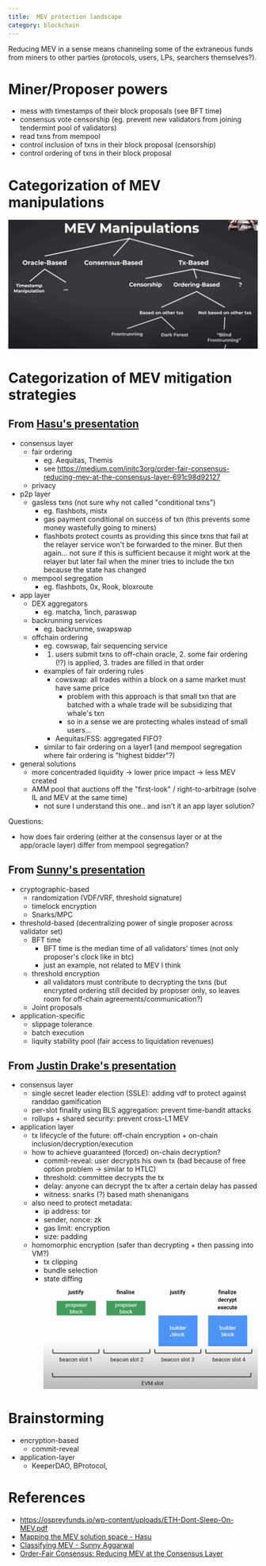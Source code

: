 ```yaml
---
title:  MEV protection landscape
category: blockchain
---
```


Reducing MEV in a sense means channeling some of the extraneous funds from miners to other parties (protocols, users, LPs, searchers themselves?).

# Miner/Proposer powers
- mess with timestamps of their block proposals (see BFT time)
- consensus vote censorship (eg. prevent new validators from joining tendermint pool of validators)
- read txns from mempool
- control inclusion of txns in their block proposal (censorship)
- control ordering of txns in their block proposal

# Categorization of MEV manipulations

![](../assets/mev-protection-landscape/mev-manipulations-sunny.png)

# Categorization of MEV mitigation strategies

## From [Hasu's presentation](https://youtu.be/lpCD2YQN2e8?t=367)
- consensus layer
  - fair ordering
    - eg. Aequitas, Themis
    - see https://medium.com/initc3org/order-fair-consensus-reducing-mev-at-the-consensus-layer-691c98d92127
  - privacy
- p2p layer
  - gasless txns (not sure why not called "conditional txns")
    - eg. flashbots, mistx
    - gas payment conditional on success of txn (this prevents some money wastefully going to miners)
    - flashbots protect counts as providing this since txns that fail at the relayer service won't be forwarded to the miner. But then again... not sure if this is sufficient because it might work at the relayer but later fail when the miner tries to include the txn because the state has changed
  - mempool segregation
    - eg. flashbots, 0x, Rook, bloxroute
- app layer
  - DEX aggregators
    - eg. matcha, 1inch, paraswap
  - backrunning services
    - eg. backrunme, swapswap
  - offchain ordering
    - eg. cowswap, fair sequencing service
    - 1. users submit txns to off-chain oracle, 2. some fair ordering (!?) is applied, 3. trades are filled in that order
    - examples of fair ordering rules
      - cowswap: all trades within a block on a same market must have same price
        - problem with this approach is that small txn that are batched with a whale trade will be subsidizing that whale's txn
        - so in a sense we are protecting whales instead of small users...
      - Aequitas/FSS: aggregated FIFO?
    - similar to fair ordering on a layer1 (and mempool segregation where fair ordering is "highest bidder"?)
- general solutions
  - more concentraded liquidity -> lower price impact -> less MEV created
  - AMM pool that auctions off the "first-look" / right-to-arbitrage (solve IL and MEV at the same time)
    - not sure I understand this one.. and isn't it an app layer solution?

Questions: 
- how does fair ordering (either at the consensus layer or at the app/oracle layer) differ from mempool segregation?

## From [Sunny's presentation](https://youtu.be/psY-hGQO9BI?t=1295)

- cryptographic-based
  - randomization (VDF/VRF, threshold signature)
  - timelock encryption
  - Snarks/MPC
- threshold-based (decentralizing power of single proposer across validator set)
  - BFT time
    - BFT time is the median time of all validators' times (not only proposer's clock like in btc)
    - just an example, not related to MEV I think
  - threshold encryption
    - all validators must contribute to decrypting the txns (but encrypted ordering still decided by proposer only, so leaves room for off-chain agreements/communication?)
  - Joint proposals
- application-specific
  - slippage tolerance
  - batch execution
  - liquity stability pool (fair access to liquidation revenues)


## From [Justin Drake's presentation](https://www.youtube.com/watch?v=mpRq-WFihz8&list=PLRHMe0bxkuel3w3C7P_WVvp9ShLi3HKRI&index=28)

- consensus layer
  - single secret leader election (SSLE): adding vdf to protect against randdao gamification
  - per-slot finality using BLS aggregation: prevent time-bandit attacks
  - rollups + shared security: prevent cross-L1 MEV
- application layer
  - tx lifecycle of the future: off-chain encryption + on-chain inclusion/decryption/execution
  - how to achieve guaranteed (forced) on-chain decryption?
    - commit-reveal: user decrypts his own tx (bad because of free option problem -> similar to HTLC)
    - threshold: committee decrypts the tx
    - delay: anyone can decrypt the tx after a certain delay has passed
    - witness: snarks (?) based math shenanigans
  - also need to protect metadata:
    - ip address: tor
    - sender, nonce: zk
    - gas limit: encryption
    - size: padding
  - homomorphic encryption (safer than decrypting + then passing into VM?)
    - tx clipping
    - bundle selection
    - state diffing
![](../assets/mev-protection-landscape/pbs-forced-tx-decryption.png)

# Brainstorming

- encryption-based
  - commit-reveal
- application-layer
  - KeeperDAO, BProtocol,


# References
- https://ospreyfunds.io/wp-content/uploads/ETH-Dont-Sleep-On-MEV.pdf
- [Mapping the MEV solution space - Hasu](https://youtu.be/lpCD2YQN2e8)
- [Classifying MEV - Sunny Aggarwal](https://youtu.be/psY-hGQO9BI?t=1295)
- [Order-Fair Consensus: Reducing MEV at the Consensus Layer](https://medium.com/initc3org/order-fair-consensus-reducing-mev-at-the-consensus-layer-691c98d92127)